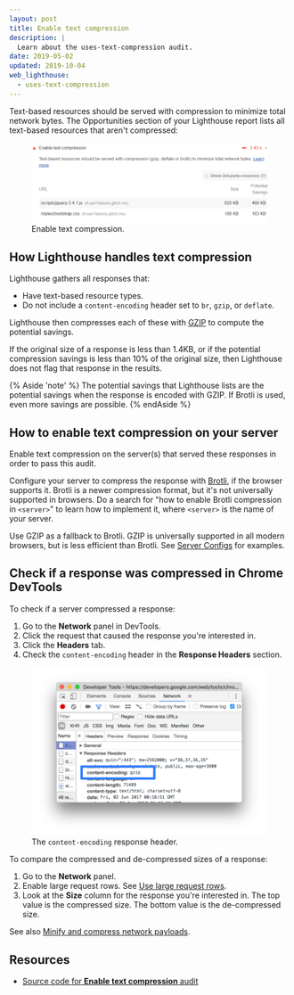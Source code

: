 ```yaml
---
layout: post
title: Enable text compression
description: |
  Learn about the uses-text-compression audit.
date: 2019-05-02
updated: 2019-10-04
web_lighthouse:
  - uses-text-compression
---
```


Text-based resources should be served with compression
to minimize total network bytes.
The Opportunities section of your Lighthouse report lists all text-based resources
that aren't compressed:

<figure class="w-figure">
  <img class="w-screenshot" src="uses-text-compression.png" alt="Enable text compression">
  <figcaption class="w-figcaption">
    Enable text compression.
  </figcaption>
</figure>

## How Lighthouse handles text compression

Lighthouse gathers all responses that:

* Have text-based resource types.
* Do not include a `content-encoding` header set to `br`, `gzip`, or
  `deflate`.

Lighthouse then compresses each of these with
[GZIP](https://www.gnu.org/software/gzip/) to compute the potential
savings.

If the original size of a response is less than 1.4KB, or if the
potential compression savings is less than 10% of the original size, then
Lighthouse does not flag that response in the results.

{% Aside 'note' %}
The potential savings that Lighthouse lists are the potential savings
when the response is encoded with GZIP.
If Brotli is used, even more savings are possible.
{% endAside %}

## How to enable text compression on your server

Enable text compression on the server(s) that served these responses in order to
pass this audit.

Configure your server to compress the response with [Brotli](https://opensource.googleblog.com/2015/09/introducing-brotli-new-compression.html),
if the browser
supports it.
Brotli is a newer compression format, but it's not universally
supported in browsers.
Do a search for "how to enable Brotli compression in
`<server>`" to learn how to implement it, where `<server>` is the name of
your server.

Use GZIP as a fallback to Brotli.
GZIP is universally supported in all
modern browsers, but is less efficient than Brotli.
See [Server Configs](https://github.com/h5bp/server-configs)
for examples.

## Check if a response was compressed in Chrome DevTools

To check if a server compressed a response:

1. Go to the **Network** panel in DevTools.
1. Click the request that caused the response you're interested in.
1. Click the **Headers** tab.
1. Check the `content-encoding` header in the **Response Headers** section.

<figure class="w-figure">
  <img class="w-screenshot w-screenshot--filled" src="content-encoding.svg" alt="The content-encoding response header">
  <figcaption class="w-figcaption">
    The <code>content-encoding</code> response header.
  </figcaption>
</figure>

To compare the compressed and de-compressed sizes of a response:

1. Go to the **Network** panel.
1. Enable large request rows.
See [Use large request rows](https://developers.google.com/web/tools/chrome-devtools/network/reference#request-rows).
1. Look at the **Size** column for the response you're interested in. The
   top value is the compressed size. The bottom value is the de-compressed
   size.

See also [Minify and compress network payloads](/reduce-network-payloads-using-text-compression).


## Resources

- [Source code for **Enable text compression** audit](https://github.com/GoogleChrome/lighthouse/blob/master/lighthouse-core/audits/byte-efficiency/uses-text-compression.js)
